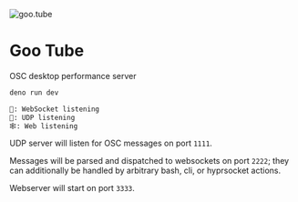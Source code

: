![goo.tube](/gootube.gif)

# Goo Tube

OSC desktop performance server

```sh
deno run dev

🔌: WebSocket listening
📀: UDP listening
🕸️: Web listening
```

UDP server will listen for OSC messages on port `1111`.

Messages will be parsed and dispatched to websockets on port `2222`; they can additionally be handled by arbitrary bash, cli, or hyprsocket actions.

Webserver will start on port `3333`.
